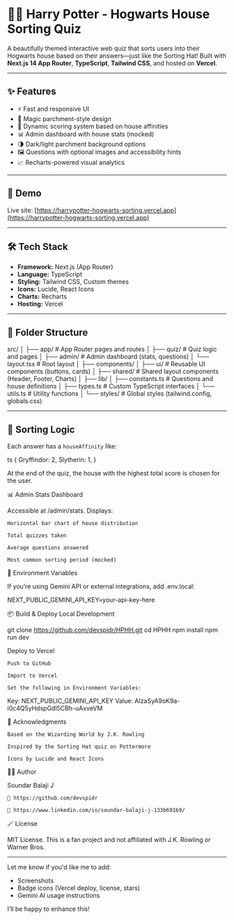 # 🧙‍♂️ Harry Potter - Hogwarts House Sorting Quiz

A beautifully themed interactive web quiz that sorts users into their Hogwarts house based on their answers—just like the Sorting Hat! Built with **Next.js 14 App Router**, **TypeScript**, **Tailwind CSS**, and hosted on **Vercel**.

---

## ✨ Features

- ⚡ Fast and responsive UI
- 🎨 Magic parchment-style design
- 🧠 Dynamic scoring system based on house affinities
- 📊 Admin dashboard with house stats (mocked)
- 🌗 Dark/light parchment background options
- 🖼️ Questions with optional images and accessibility hints
- 📈 Recharts-powered visual analytics

---

## 🚀 Demo

Live site: [https://harrypotter-hogwarts-sorting.vercel.app](https://harrypotter-hogwarts-sorting.vercel.app)

---

## 🛠️ Tech Stack

- **Framework:** Next.js (App Router)
- **Language:** TypeScript
- **Styling:** Tailwind CSS, Custom themes
- **Icons:** Lucide, React Icons
- **Charts:** Recharts
- **Hosting:** Vercel

---

## 🧩 Folder Structure

src/
│
├── app/ # App Router pages and routes
│ ├── quiz/ # Quiz logic and pages
│ ├── admin/ # Admin dashboard (stats, questions)
│ └── layout.tsx # Root layout
│
├── components/
│ ├── ui/ # Reusable UI components (buttons, cards)
│ ├── shared/ # Shared layout components (Header, Footer, Charts)
│
├── lib/
│ ├── constants.ts # Questions and house definitions
│ ├── types.ts # Custom TypeScript interfaces
│ └── utils.ts # Utility functions
│
└── styles/ # Global styles (tailwind.config, globals.css)


---

## 🧠 Sorting Logic

Each answer has a `houseAffinity` like:

ts
{
  Gryffindor: 2,
  Slytherin: 1,
}

At the end of the quiz, the house with the highest total score is chosen for the user.

📊 Admin Stats Dashboard

Accessible at /admin/stats. Displays:

    Horizontal bar chart of house distribution

    Total quizzes taken

    Average questions answered

    Most common sorting period (mocked)

🔧 Environment Variables

If you’re using Gemini API or external integrations, add .env.local:

NEXT_PUBLIC_GEMINI_API_KEY=your-api-key-here

📦 Build & Deploy
Local Development

git clone https://github.com/devspidr/HPHH.git
cd HPHH
npm install
npm run dev

Deploy to Vercel

    Push to GitHub

    Import to Vercel

    Set the following in Environment Variables:
Key: NEXT_PUBLIC_GEMINI_API_KEY
Value: AIzaSyA9oK9a-i0c4Q5yHdspGdl5CBh-uAxveVM

🙌 Acknowledgments

    Based on the Wizarding World by J.K. Rowling

    Inspired by the Sorting Hat quiz on Pottermore

    Icons by Lucide and React Icons

👨‍💻 Author

Soundar Balaji J

    🔗 https://github.com/devspidr

    💼 https://www.linkedin.com/in/soundar-balaji-j-133b691b9/

🪄 License

MIT License. This is a fan project and not affiliated with J.K. Rowling or Warner Bros.


---

Let me know if you'd like me to add:
- Screenshots
- Badge icons (Vercel deploy, license, stars)
- Gemini AI usage instructions

I’ll be happy to enhance this!
